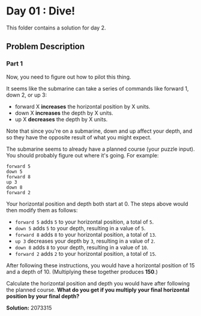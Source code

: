 # Day 01 : Dive!

This folder contains a solution for day 2.

## Problem Description

### Part 1

Now, you need to figure out how to pilot this thing.

It seems like the submarine can take a series of commands like forward 1, down 2, or up 3:

  * forward X **increases** the horizontal position by X units.
  * down X **increases** the depth by X units.
  * up X **decreases** the depth by X units.

Note that since you're on a submarine, down and up affect your depth, and so they have the opposite result of what you might expect.

The submarine seems to already have a planned course (your puzzle input). You should probably figure out where it's going. For example:

```
forward 5
down 5
forward 8
up 3
down 8
forward 2
```

Your horizontal position and depth both start at 0. The steps above would then modify them as follows:

  * ```forward 5``` adds ```5``` to your horizontal position, a total of ```5```.
  * ```down 5``` adds ```5``` to your depth, resulting in a value of ```5```.
  * ```forward 8``` adds ```8``` to your horizontal position, a total of ```13```.
  * ```up 3``` decreases your depth by ```3```, resulting in a value of ```2```.
  * ```down 8``` adds ```8``` to your depth, resulting in a value of ```10```.
  * ```forward 2``` adds ```2``` to your horizontal position, a total of ```15```.

After following these instructions, you would have a horizontal position of 15 and a depth of 10. (Multiplying these together produces **150**.)

Calculate the horizontal position and depth you would have after following the planned course. **What do you get if you multiply your final horizontal position by your final depth?**

**Solution:** 2073315
